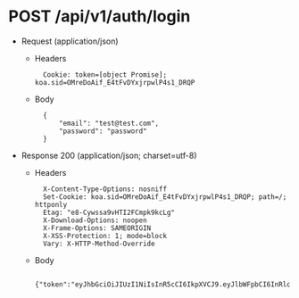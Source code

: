 # POST /api/v1/auth/login

+ Request (application/json)

    + Headers

            Cookie: token=[object Promise]; koa.sid=OMreDoAif_E4tFvDYxjrpwlP4s1_DRQP

    + Body

            {
                "email": "test@test.com",
                "password": "password"
            }

+ Response 200 (application/json; charset=utf-8)

    + Headers

            X-Content-Type-Options: nosniff
            Set-Cookie: koa.sid=OMreDoAif_E4tFvDYxjrpwlP4s1_DRQP; path=/; httponly
            Etag: "e8-Cywssa9vHTI2FCmpk9kcLg"
            X-Download-Options: noopen
            X-Frame-Options: SAMEORIGIN
            X-XSS-Protection: 1; mode=block
            Vary: X-HTTP-Method-Override

    + Body

            {"token":"eyJhbGciOiJIUzI1NiIsInR5cCI6IkpXVCJ9.eyJlbWFpbCI6InRlc3RAdGVzdC5jb20iLCJ1c2VybmFtZSI6InRlc3QiLCJpZCI6IjNhOGJjMTExLTZmN2YtNDdhMC1iMDY0LTc1OTgyNDg3M2Y0NCIsImlhdCI6MTQ2MzExMzQ0NH0.PaEPD69DtrEFebS5hPP_faPLdtFUFb7uR2FoS7KjgGw"}
